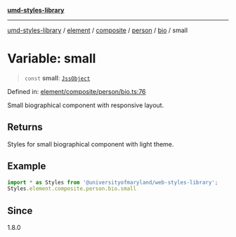 [**umd-styles-library**](../../../../../../../../README.md)

***

[umd-styles-library](../../../../../../../../modules.md) / [element](../../../../../../../README.md) / [composite](../../../../../README.md) / [person](../../../README.md) / [bio](../README.md) / small

# Variable: small

> `const` **small**: [`JssObject`](../../../../../../../../utilities/namespaces/transform/type-aliases/JssObject.md)

Defined in: [element/composite/person/bio.ts:76](https://github.com/UMD-Digital/design-system/blob/2d95010ba8e3e1595ebab66599330577b600c5fb/packages/styles/source/element/composite/person/bio.ts#L76)

Small biographical component with responsive layout.

## Returns

Styles for small biographical component with light theme.

## Example

```typescript
import * as Styles from '@universityofmaryland/web-styles-library';
Styles.element.composite.person.bio.small
```

## Since

1.8.0
